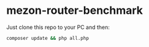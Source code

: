 # mezon-router-benchmark

Just clone this repo to your PC and then:

```bash
composer update && php all.php
```

